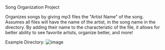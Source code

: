 Song Organization Project

Organizes songs by giving mp3 files the "Artist Name" of the song. Assumes all files will have the name of the artist, in the song name in the directory.
By adding their name to the characteristic of the file, it allows for better ability to see favorite artists, organize better, and more!

Example Directory:
![image](https://user-images.githubusercontent.com/46518456/114639895-ca15b080-9c83-11eb-9d6c-db651f9d242f.png)
